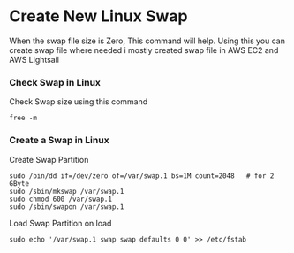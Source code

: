 # Create New Linux Swap
When the swap file size is Zero, This command will help. Using this you can create swap file where needed i mostly created swap file in AWS EC2 and AWS Lightsail

### Check Swap in Linux
Check Swap size using this command

```
free -m
```

### Create a Swap in Linux

Create Swap Partition 
```
sudo /bin/dd if=/dev/zero of=/var/swap.1 bs=1M count=2048   # for 2 GByte
sudo /sbin/mkswap /var/swap.1
sudo chmod 600 /var/swap.1
sudo /sbin/swapon /var/swap.1
```

Load Swap Partition on load
```
sudo echo '/var/swap.1 swap swap defaults 0 0' >> /etc/fstab
```

